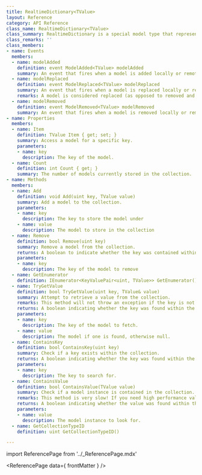 ```yaml
---
title: RealtimeDictionary<TValue>
layout: Reference
category: API Reference
class_name: RealtimeDictionary<TValue>
class_summary: RealtimeDictionary is a special model type that represents an dictionary of models. This collection can be modified by multiple clients simultaneously without introducing datastore conflicts. All updates are applied instantly and are rolled back if rejected by the server (due to ownership). Adding or removing items sends the minimal amount of information to the server in order to perform the update on all clients. The whole collection is not sent every time.
class_remarks: ''
class_members:
- name: Events
  members:
  - name: modelAdded
    definition: event ModelAdded<TValue> modelAdded
    summary: An event that fires when a model is added locally or remotely.
  - name: modelReplaced
    definition: event ModelReplaced<TValue> modelReplaced
    summary: An event that fires when a model is replaced locally or remotely.
    remarks: A model is considered replaced (as opposed to removed and added) if a new model is added that overwrites an existing model under the same key.
  - name: modelRemoved
    definition: event ModelRemoved<TValue> modelRemoved
    summary: An event that fires when a model is removed locally or remotely.
- name: Properties
  members:
  - name: Item
    definition: TValue Item { get; set; }
    summary: Access a model for a specific key.
    parameters:
    - name: key
      description: The key of the model.
  - name: Count
    definition: int Count { get; }
    summary: The number of models currently stored in the collection.
- name: Methods
  members:
  - name: Add
    definition: void Add(uint key, TValue value)
    summary: Add a model to the collection.
    parameters:
    - name: key
      description: The key to store the model under
    - name: value
      description: The model to store in the collection
  - name: Remove
    definition: bool Remove(uint key)
    summary: Remove a model from the collection.
    returns: A boolean to indicate whether the key was contained within the collection.
    parameters:
    - name: key
      description: The key of the model to remove
  - name: GetEnumerator
    definition: IEnumerator<KeyValuePair<uint, TValue>> GetEnumerator()
  - name: TryGetValue
    definition: bool TryGetValue(uint key, TValue& value)
    summary: Attempt to retrieve a value from the collection.
    remarks: This method will not throw an exception if the key is not found.
    returns: A boolean indicating whether the key was found within the collection.
    parameters:
    - name: key
      description: The key of the model to fetch.
    - name: value
      description: The model if one is found, otherwise null.
  - name: ContainsKey
    definition: bool ContainsKey(uint key)
    summary: Check if a key exists within the collection.
    returns: A boolean indicating whether the key was found within the collection.
    parameters:
    - name: key
      description: The key to search for.
  - name: ContainsValue
    definition: bool ContainsValue(TValue value)
    summary: Check if a model instance is contained in the collection.
    remarks: This method is very slow! If you need high performance value searching, you should use the added/replaced/removed events to mirror this collection to a faster collection type.
    returns: A boolean indicating whether the value was found within the collection.
    parameters:
    - name: value
      description: The model instance to look for.
  - name: GetCollectionTypeID
    definition: uint GetCollectionTypeID()

---
```

import ReferencePage from '../_ReferencePage.mdx'

<ReferencePage data={ frontMatter } />

